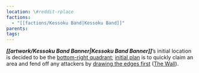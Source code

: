 ```yaml
---
location: \#reddit-rplace
factions:
  - "[[factions/Kessoku Band|Kessoku Band]]"
parents: 
tags: 
---
```

***[[artwork/Kessoku Band Banner|Kessoku Band Banner]]***’s initial location is decided to be the [bottom-right quadrant](discord://discord.com/channels/1093664259273130084/1131230952119615600/1131431761830748170); [initial plan](discord://discord.com/channels/1093664259273130084/1131230952119615600/1131432284940157060) is to quickly claim an area and fend off any attackers by [drawing the edges first](discord://discord.com/channels/1093664259273130084/1131230952119615600/1131432426166562896) ([The Wall](discord://discord.com/channels/1093664259273130084/1131483323731025991)).
